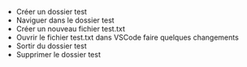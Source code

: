 <!-- https://swcarpentry.github.io/shell-novice/ -->
<!-- regarder les 4 premières vidéos -->

- Créer un dossier test
- Naviguer dans le dossier test
- Créer un nouveau fichier test.txt
- Ouvrir le fichier test.txt dans VSCode faire quelques changements
- Sortir du dossier test
- Supprimer le dossier test
